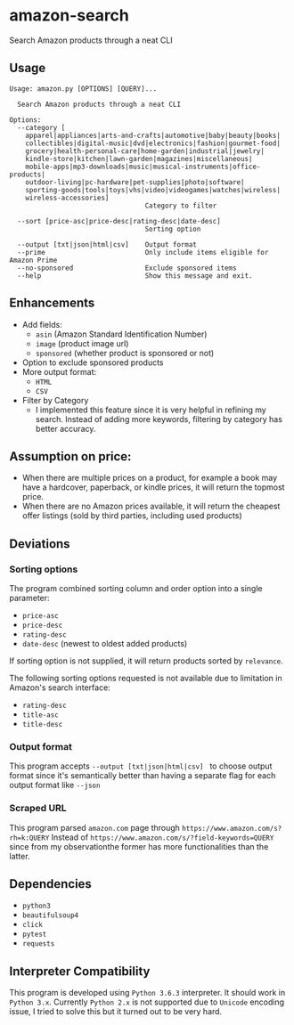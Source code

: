 amazon-search
=============

Search Amazon products through a neat CLI


## Usage
```
Usage: amazon.py [OPTIONS] [QUERY]...

  Search Amazon products through a neat CLI

Options:
  --category [
    apparel|appliances|arts-and-crafts|automotive|baby|beauty|books|
    collectibles|digital-music|dvd|electronics|fashion|gourmet-food|
    grocery|health-personal-care|home-garden|industrial|jewelry|
    kindle-store|kitchen|lawn-garden|magazines|miscellaneous|
    mobile-apps|mp3-downloads|music|musical-instruments|office-products|
    outdoor-living|pc-hardware|pet-supplies|photo|software|
    sporting-goods|tools|toys|vhs|video|videogames|watches|wireless|
    wireless-accessories]
                                  Category to filter

  --sort [price-asc|price-desc|rating-desc|date-desc]
                                  Sorting option

  --output [txt|json|html|csv]    Output format
  --prime                         Only include items eligible for Amazon Prime
  --no-sponsored                  Exclude sponsored items
  --help                          Show this message and exit.
```

## Enhancements
- Add fields:
    - `asin` (Amazon Standard Identification Number)
    - `image` (product image url)
    - `sponsored` (whether product is sponsored or not)
- Option to exclude sponsored products
- More output format:
    - `HTML`
    - `CSV`
- Filter by Category
    - I implemented this feature since it is very helpful in refining
      my search. Instead of adding more keywords, filtering by category
      has better accuracy.

## Assumption on price:
- When there are multiple prices on a product, for example a book may
  have a hardcover, paperback, or kindle prices, it will return the
  topmost price.
- When there are no Amazon prices available, it will return the cheapest
  offer listings (sold by third parties, including used products)

## Deviations
### Sorting options
The program combined sorting column and order option into a single parameter:
- `price-asc`
- `price-desc`
- `rating-desc`
- `date-desc` (newest to oldest added products)

If sorting option is not supplied, it will return products sorted by
`relevance`.

The following sorting options requested is not available due to
limitation in Amazon's search interface:
- `rating-desc`
- `title-asc`
- `title-desc`

### Output format
This program accepts `--output [txt|json|html|csv] ` to choose output
format since it's semantically better than having a separate flag for
each output format like `--json`

### Scraped URL
This program parsed `amazon.com` page through
`https://www.amazon.com/s?rh=k:QUERY` Instead of
`https://www.amazon.com/s/?field-keywords=QUERY` since from my
observationthe former has more functionalities than the latter.

## Dependencies
- `python3`
- `beautifulsoup4`
- `click`
- `pytest`
- `requests`

## Interpreter Compatibility
This program is developed using `Python 3.6.3` interpreter. It should work
in `Python 3.x`. Currently `Python 2.x` is not supported due to `Unicode`
encoding issue, I tried to solve this but it turned out to be very hard.
